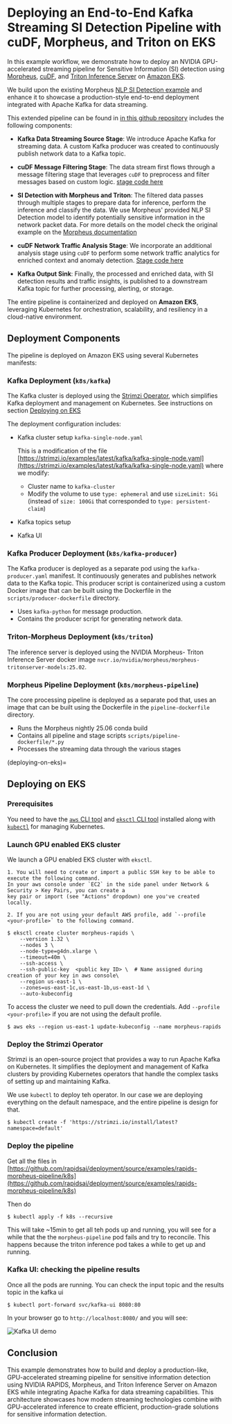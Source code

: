 # Deploying an End-to-End Kafka Streaming SI Detection Pipeline with cuDF, Morpheus, and Triton on EKS

In this example workflow, we demonstrate how to deploy an NVIDIA GPU-accelerated streaming
pipeline for Sensitive Information (SI) detection using [Morpheus](https://docs.nvidia.com/morpheus/), [cuDF](https://docs.rapids.ai/api/cudf/stable/), and [Triton
Inference Server](https://docs.nvidia.com/deeplearning/triton-inference-server/user-guide/docs/) on [Amazon EKS](https://docs.aws.amazon.com/eks/latest/userguide/what-is-eks.html).

We build upon the existing Morpheus
[NLP SI Detection example](https://docs.nvidia.com/morpheus/examples/nlp_si_detection/readme.html)
and enhance it to showcase a production-style end-to-end deployment integrated with Apache Kafka
for data streaming.

This extended pipeline can be found in [in this github repository](https://github.com/rapidsai/deployment/source/examples/rapids-morpheus-pipeline/scripts/pipeline-dockerfile/run_pipeline_kafka.py) includes the following components:

- **Kafka Data Streaming Source Stage**: We introduce Apache Kafka for streaming data. A custom
  Kafka producer was created to continuously publish network data to a Kafka topic.

- **cuDF Message Filtering Stage**: The data stream first flows through a message filtering stage
  that leverages `cuDF` to preprocess and filter messages based on custom logic.
  [stage code here](https://github.com/rapidsai/deployment/source/examples/rapids-morpheus-pipeline/scripts/pipeline-dockerfile/message_filter_stage.py)

- **SI Detection with Morpheus and Triton**: The filtered data passes through multiple stages to
  prepare data for inference, perform the inference and classify the data. We use Morpheus' provided NLP SI Detection
  model to identify potentially sensitive information in the network packet data. For more details on the model
  check the original example on the [Morpheus documentation](https://docs.nvidia.com/morpheus/examples/nlp_si_detection/readme.html#background)

- **cuDF Network Traffic Analysis Stage**: We incorporate an additional analysis stage using `cuDF` to perform
  some network traffic analytics for enriched context and anomaly detection. [Stage code here](https://github.com/rapidsai/deployment/source/examples/rapids-morpheus-pipeline/scripts/pipeline-dockerfile/network_traffic_analyzer_stage.py)

- **Kafka Output Sink**: Finally, the processed and enriched data, with SI detection results
  and traffic insights, is published to a downstream Kafka topic for further processing, alerting,
  or storage.

The entire pipeline is containerized and deployed on **Amazon EKS**, leveraging Kubernetes
for orchestration, scalability, and resiliency in a cloud-native environment.

## Deployment Components

The pipeline is deployed on Amazon EKS using several Kubernetes manifests:

### Kafka Deployment (`k8s/kafka`)

The Kafka cluster is deployed using the [Strimzi Operator](https://strimzi.io/), which simplifies Kafka deployment and
management on Kubernetes. See instructions on section [Deploying on EKS](deploying-on-eks)

The deployment configuration includes:

- Kafka cluster setup `kafka-single-node.yaml`

  This is a modification of the file [https://strimzi.io/examples/latest/kafka/kafka-single-node.yaml](https://strimzi.io/examples/latest/kafka/kafka-single-node.yaml) where we modify:

  - Cluster name to `kafka-cluster`
  - Modify the volume to use `type: ephemeral` and use `sizeLimit: 5Gi` (instead of `size: 100Gi` that corresponded to
    `type: persistent-claim`)

- Kafka topics setup
- Kafka UI

### Kafka Producer Deployment (`k8s/kafka-producer`)

The Kafka producer is deployed as a separate pod using the `kafka-producer.yaml` manifest. It continuously generates
and publishes network data to the Kafka topic. This producer script is containerized using a custom Docker image that can be built using the Dockerfile in the `scripts/producer-dockerfile` directory.

- Uses `kafka-python` for message production.
- Contains the producer script for generating network data.

### Triton-Morpheus Deployment (`k8s/triton`)

The inference server is deployed using the NVIDIA Morpheus- Triton Inference Server docker image
`nvcr.io/nvidia/morpheus/morpheus-tritonserver-models:25.02`.

### Morpheus Pipeline Deployment (`k8s/morpheus-pipeline`)

The core processing pipeline is deployed as a separate pod that, uses an image that can be built using the Dockerfile in
the `pipeline-dockerfile` directory.

- Runs the Morpheus nightly 25.06 conda build
- Contains all pipeline and stage scripts `scripts/pipeline-dockerfile/*.py`
- Processes the streaming data through the various stages

(deploying-on-eks)=

## Deploying on EKS

### Prerequisites

You need to have the [`aws` CLI tool](https://aws.amazon.com/cli/) and [`eksctl` CLI tool](https://docs.aws.amazon.com/eks/latest/userguide/eksctl.html) installed along with [`kubectl`](https://kubernetes.io/docs/tasks/tools/) for managing Kubernetes.

### Launch GPU enabled EKS cluster

We launch a GPU enabled EKS cluster with `eksctl`.

```{note}
1. You will need to create or import a public SSH key to be able to execute the following command.
In your aws console under `EC2` in the side panel under Network & Security > Key Pairs, you can create a
key pair or import (see "Actions" dropdown) one you've created locally.

2. If you are not using your default AWS profile, add `--profile <your-profile>` to the following command.
```

```console
$ eksctl create cluster morpheus-rapids \
    --version 1.32 \
    --nodes 3 \
    --node-type=g4dn.xlarge \
    --timeout=40m \
    --ssh-access \
    --ssh-public-key  <public key ID> \  # Name assigned during creation of your key in aws console\
    --region us-east-1 \
    --zones=us-east-1c,us-east-1b,us-east-1d \
    --auto-kubeconfig
```

To access the cluster we need to pull down the credentials. Add `--profile <your-profile>` if you are not using the
default profile.

```console
$ aws eks --region us-east-1 update-kubeconfig --name morpheus-rapids
```

### Deploy the Strimzi Operator

Strimzi is an open-source project that provides a way to run Apache Kafka on Kubernetes. It
simplifies the deployment and management of Kafka clusters by providing Kubernetes operators that
handle the complex tasks of setting up and maintaining Kafka.

We use `kubectl` to deploy teh operator. In our case we are deploying everything on the default
namespace, and the entire pipeline is design for that.

```console
$ kubectl create -f 'https://strimzi.io/install/latest?namespace=default'
```

### Deploy the pipeline

Get all the files in
[https://github.com/rapidsai/deployment/source/examples/rapids-morpheus-pipeline/k8s](https://github.com/rapidsai/deployment/source/examples/rapids-morpheus-pipeline/k8s)

Then do

```console
$ kubectl apply -f k8s --recursive
```

This will take ~15min to get all teh pods up and running, you will see for a while that the the `morpheus-pipeline` pod
fails and try to reconcile. This happens because the triton inference pod takes a while to get up and running.

### Kafka UI: checking the pipeline results

Once all the pods are running. You can check the input topic and the results topic in the kafka ui

```console
$ kubectl port-forward svc/kafka-ui 8080:80
```

In your browser go to `http://localhost:8080/` and you will see:

![Kafka UI demo](path/to/the.gif)

## Conclusion

This example demonstrates how to build and deploy a production-like, GPU-accelerated streaming pipeline for sensitive
information detection using NVIDIA RAPIDS, Morpheus, and Triton Inference Server on Amazon EKS while integrating Apache Kafka
for data streaming capabilities. This architecture showcases how modern streaming technologies combine with GPU-accelerated
inference to create efficient, production-grade solutions for sensitive information detection.
